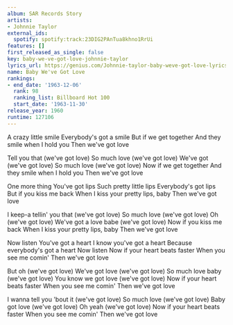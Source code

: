```yaml
---
album: SAR Records Story
artists:
- Johnnie Taylor
external_ids:
  spotify: spotify:track:23DIG2PAnTua8khno1RrUi
features: []
first_released_as_single: false
key: baby-we-ve-got-love-johnnie-taylor
lyrics_url: https://genius.com/Johnnie-taylor-baby-weve-got-love-lyrics
name: Baby We've Got Love
rankings:
- end_date: '1963-12-06'
  rank: 98
  ranking_list: Billboard Hot 100
  start_date: '1963-11-30'
release_year: 1960
runtime: 127106
---
```

A crazy little smile
Everybody's got a smile
But if we get together
And they smile when I hold you
Then we've got love

Tell you that (we've got love)
So much love (we've got love)
We've got (we've got love)
So much love (we've got love)
Now if we get together
And they smile when I hold you
Then we've got love

One more thing
You've got lips
Such pretty little lips
Everybody's got lips
But if you kiss me back
When I kiss your pretty lips, baby
Then we've got love

I keep-a tellin' you that (we've got love)
So much love (we've got love)
Oh (we've got love)
We've got a love babe (we've got love)
Now if you kiss me back
When I kiss your pretty lips, baby
Then we've got love

Now listen
You've got a heart
I know you've got a heart
Because everybody's got a heart
Now listen
Now if your heart beats faster
When you see me comin'
Then we've got love

But oh (we've got love)
We've got love (we've got love)
So much love baby (we've got love)
You know we got love (we've got love)
Now if your heart beats faster
When you see me comin'
Then we've got love

I wanna tell you 'bout it (we've got love)
So much love (we've got love)
Baby got love (we've got love)
Oh yeah (we've got love)
Now if your heart beats faster
When you see me comin'
Then we've got love
